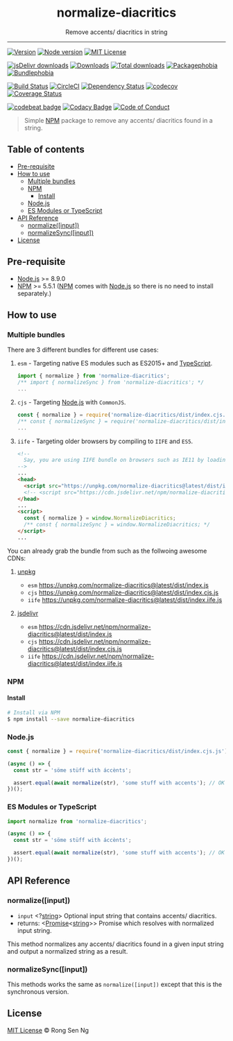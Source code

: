 <div align="center" style="text-align: center;">
  <h1 style="border-bottom: none;">normalize-diacritics</h1>

  <p>Remove accents/ diacritics in string</p>
</div>

<hr />

[![Version][version-badge]][version-url]
[![Node version][node-version-badge]][node-version-url]
[![MIT License][mit-license-badge]][mit-license-url]

[![jsDelivr downloads][jsdelivr-badge]][jsdelivr-url]
[![Downloads][downloads-badge]][downloads-url]
[![Total downloads][total-downloads-badge]][downloads-url]
[![Packagephobia][packagephobia-badge]][packagephobia-url]
[![Bundlephobia][bundlephobia-badge]][bundlephobia-url]

[![Build Status][travis-badge]][travis-url]
[![CircleCI][circleci-badge]][circleci-url]
[![Dependency Status][daviddm-badge]][daviddm-url]
[![codecov][codecov-badge]][codecov-url]
[![Coverage Status][coveralls-badge]][coveralls-url]

[![codebeat badge][codebeat-badge]][codebeat-url]
[![Codacy Badge][codacy-badge]][codacy-url]
[![Code of Conduct][coc-badge]][coc-url]

> Simple [NPM][npm-url] package to remove any accents/ diacritics found in a string.

## Table of contents

<!-- TOC -->

- [Pre-requisite](#pre-requisite)
- [How to use](#how-to-use)
  - [Multiple bundles](#multiple-bundles)
  - [NPM](#npm)
    - [Install](#install)
  - [Node.js](#nodejs)
  - [ES Modules or TypeScript](#es-modules-or-typescript)
- [API Reference](#api-reference)
  - [normalize([input])](#normalizeinput)
  - [normalizeSync([input])](#normalizesyncinput)
- [License](#license)

<!-- /TOC -->

## Pre-requisite

- [Node.js][node-js-url] >= 8.9.0
- [NPM][npm-url] >= 5.5.1 ([NPM][npm-url] comes with [Node.js][node-js-url] so there is no need to install separately.)

## How to use

### Multiple bundles

There are 3 different bundles for different use cases:

1. `esm` - Targeting native ES modules such as ES2015+ and [TypeScript][typescript-url].

    ```ts
    import { normalize } from 'normalize-diacritics';
    /** import { normalizeSync } from 'normalize-diacritics'; */
    ...
    ```

2. `cjs` - Targeting [Node.js][node-js-url] with `CommonJS`.

    ```ts
    const { normalize } = require('normalize-diacritics/dist/index.cjs.js');
    /** const { normalizeSync } = require('normalize-diacritics/dist/index.cjs.js'); */
    ...
    ```

3. `iife` - Targeting older browsers by compiling to `IIFE` and `ES5`.

    ```html
    <!--
      Say, you are using IIFE bundle on browsers such as IE11 by loading it via `unpkg` or `jsDelivr`.
    -->
    ...
    <head>
      <script src="https://unpkg.com/normalize-diacritics@latest/dist/index.iife.js"></script>
      <!-- <script src="https://cdn.jsdelivr.net/npm/normalize-diacritics@latest/dist/index.iife.min.js"></script> -->
    </head>
    ...
    <script>
      const { normalize } = window.NormalizeDiacritics;
      /** const { normalizeSync } = window.NormalizeDiacritics; */
    </script>
    ...
    ```


You can already grab the bundle from such as the follwoing awesome CDNs:

1. [unpkg][unpkg-url]

    - `esm` https://unpkg.com/normalize-diacritics@latest/dist/index.js
    - `cjs` https://unpkg.com/normalize-diacritics@latest/dist/index.cjs.js
    - `iife` https://unpkg.com/normalize-diacritics@latest/dist/index.iife.js

2. [jsdelivr][jsdelivr-url]

    - `esm` https://cdn.jsdelivr.net/npm/normalize-diacritics@latest/dist/index.js
    - `cjs` https://cdn.jsdelivr.net/npm/normalize-diacritics@latest/dist/index.cjs.js
    - `iife` https://cdn.jsdelivr.net/npm/normalize-diacritics@latest/dist/index.iife.js

### NPM

#### Install

```sh
# Install via NPM
$ npm install --save normalize-diacritics
```

### Node.js

```js
const { normalize } = require('normalize-diacritics/dist/index.cjs.js');

(async () => {
  const str = 'söme stüff with áccènts';

  assert.equal(await normalize(str), 'some stuff with accents'); // OK
})();
```

### ES Modules or TypeScript

```ts
import normalize from 'normalize-diacritics';

(async () => {
  const str = 'söme stüff with áccènts';

  assert.equal(await normalize(str), 'some stuff with accents'); // OK
})();
```

## API Reference

### normalize([input])

- `input` <?[string][string-mdn-url]> Optional input string that contains accents/ diacritics.
- returns: <[Promise][promise-mdn-url]<[string][string-mdn-url]>> Promise which resolves with normalized input string.

This method normalizes any accents/ diacritics found in a given input string and output a normalized string as a result.

### normalizeSync([input])

This methods works the same as `normalize([input])` except that this is the synchronous version.

## License

[MIT License](http://motss.mit-license.org/) © Rong Sen Ng

<!-- References -->
[node-js-url]: https://nodejs.org
[npm-url]: https://www.npmjs.com
[node-releases-url]: https://nodejs.org/en/download/releases
[typescript-url]: https://github.com/Microsoft/TypeScript
[unpkg-url]: https://unpkg.com/normalize-diacritics@latest/dist/

<!-- MDN -->
[map-mdn-url]: https://developer.mozilla.org/en-US/docs/Web/JavaScript/Reference/Global_Objects/Map
[string-mdn-url]: https://developer.mozilla.org/en-US/docs/Web/JavaScript/Reference/Global_Objects/String
[object-mdn-url]: https://developer.mozilla.org/en-US/docs/Web/JavaScript/Reference/Global_Objects/Object
[number-mdn-url]: https://developer.mozilla.org/en-US/docs/Web/JavaScript/Reference/Global_Objects/Number
[boolean-mdn-url]: https://developer.mozilla.org/en-US/docs/Web/JavaScript/Reference/Global_Objects/Boolean
[html-style-element-mdn-url]: https://developer.mozilla.org/en-US/docs/Web/API/HTMLStyleElement
[promise-mdn-url]: https://developer.mozilla.org/en-US/docs/Web/JavaScript/Reference/Global_Objects/Promise

<!-- Badges -->
[version-badge]: https://flat.badgen.net/npm/v/normalize-diacritics
[node-version-badge]: https://flat.badgen.net/npm/node/normalize-diacritics
[mit-license-badge]: https://flat.badgen.net/npm/license/normalize-diacritics

[jsdelivr-badge]: https://data.jsdelivr.com/v1/package/npm/normalize-diacritics/badge?version=latest
[downloads-badge]: https://flat.badgen.net/npm/dm/normalize-diacritics
[total-downloads-badge]: https://flat.badgen.net/npm/dt/normalize-diacritics?label=total%20downloads
[packagephobia-badge]: https://flat.badgen.net/packagephobia/install/normalize-diacritics
[bundlephobia-badge]: https://flat.badgen.net/bundlephobia/minzip/normalize-diacritics

[travis-badge]: https://flat.badgen.net/travis/motss/normalize-diacritics/master
[circleci-badge]: https://flat.badgen.net/circleci/github/motss/normalize-diacritics/master
[daviddm-badge]: https://flat.badgen.net/david/dep/motss/normalize-diacritics
[codecov-badge]: https://flat.badgen.net/codecov/c/github/motss/normalize-diacritics?label=codecov
[coveralls-badge]: https://flat.badgen.net/coveralls/c/github/motss/normalize-diacritics?label=coveralls

[codacy-badge]: https://api.codacy.com/project/badge/Grade/c84a41b8422245058a8c1acd17fd7e23
[inch-badge]: http://inch-ci.org/github/motss/normalize-diacritics.svg?branch=master
[codebeat-badge]: https://codebeat.co/badges/8a0eb7c1-b944-41b1-ad87-5f0bd392873b
[coc-badge]: https://flat.badgen.net/badge/code%20of/conduct/pink

<!-- Links -->
[version-url]: https://www.npmjs.com/package/normalize-diacritics
[node-version-url]: https://nodejs.org/en/download
[mit-license-url]: https://github.com/motss/normalize-diacritics/blob/master/LICENSE

[jsdelivr-url]: https://www.jsdelivr.com/package/npm/normalize-diacritics?version=1.0.1
[downloads-url]: http://www.npmtrends.com/normalize-diacritics
[packagephobia-url]: https://packagephobia.now.sh/result?p=normalize-diacritics
[bundlephobia-url]: https://bundlephobia.com/result?p=normalize-diacritics

[travis-url]: https://travis-ci.org/motss/normalize-diacritics
[circleci-url]: https://circleci.com/gh/motss/normalize-diacritics/tree/master
[daviddm-url]: https://david-dm.org/motss/normalize-diacritics
[codecov-url]: https://codecov.io/gh/motss/normalize-diacritics
[coveralls-url]: https://coveralls.io/github/motss/normalize-diacritics?branch=master

[codebeat-url]: https://codebeat.co/projects/github-com-motss-normalize-diacritics-master
[codacy-url]: https://www.codacy.com/app/motss/normalize-diacritics?utm_source=github.com&amp;utm_medium=referral&amp;utm_content=motss/normalize-diacritics&amp;utm_campaign=Badge_Grade
[coc-url]: https://github.com/motss/normalize-diacritics/blob/master/CODE_OF_CONDUCT.md

